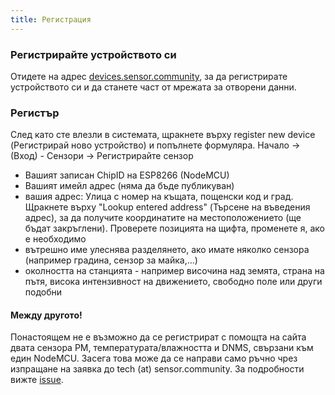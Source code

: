 ```yaml
---
title: Регистрация
---
```


### Регистрирайте устройството си

Отидете на адрес [devices.sensor.community](https://devices.sensor.community/register), за да регистрирате устройството си и да станете част от мрежата за отворени данни.


### Регистър
След като сте влезли в системата, щракнете върху register new device (Регистрирай ново устройство) и попълнете формуляра.
Начало -> (Вход) - Сензори -> Регистрирайте сензор

* Вашият записан ChipID на ESP8266 (NodeMCU)
* Вашият имейл адрес (няма да бъде публикуван)
* вашия адрес: Улица с номер на къщата, пощенски код и град. Щракнете върху "Lookup entered address" (Търсене на въведения адрес), за да получите координатите на местоположението (ще бъдат закръглени). Проверете позицията на щифта, променете я, ако е необходимо
* вътрешно име улеснява разделянето, ако имате няколко сензора (например градина, сензор за майка,...)
* околността на станцията - например височина над земята, страна на пътя, висока интензивност на движението, свободно поле или други подобни


#### Между другото!
Понастоящем не е възможно да се регистрират с помощта на сайта двата сензора PM, температурата/влажността и DNMS, свързани към един NodeMCU.
Засега това може да се направи само ръчно чрез изпращане на заявка до tech (at) sensor.community.
За подробности вижте [issue](https://github.com/opendata-stuttgart/sensor.community/issues/117).
